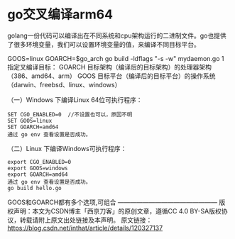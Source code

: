 # go交叉编译arm64

golang一份代码可以编译出在不同系统和cpu架构运行的二进制文件。go也提供了很多环境变量，我们可以设置环境变量的值，来编译不同目标平台。

GOOS=linux GOARCH=$go_arch go build -ldflags "-s -w" mydaemon.go
1
指定叉编译目标：
GOARCH 目标架构（编译后的目标架构）的处理器架构（386、amd64、arm）
GOOS 目标平台（编译后的目标平台）的操作系统（darwin、freebsd、linux、windows）

（一）Windows 下编译Linux 64位可执行程序：

    SET CGO_ENABLED=0  //不设置也可以，原因不明
    SET GOOS=linux
    SET GOARCH=amd64
    通过 go env 查看设置是否成功。

（二）Linux 下编译Windows可执行程序：

    export CGO_ENABLED=0
    export GOOS=windows
    export GOARCH=amd64
    通过 go env 查看设置是否成功。
    go build hello.go

GOOS和GOARCH都有多个选项,可组合
————————————————
版权声明：本文为CSDN博主「西京刀客」的原创文章，遵循CC 4.0 BY-SA版权协议，转载请附上原文出处链接及本声明。
原文链接：https://blog.csdn.net/inthat/article/details/120327137